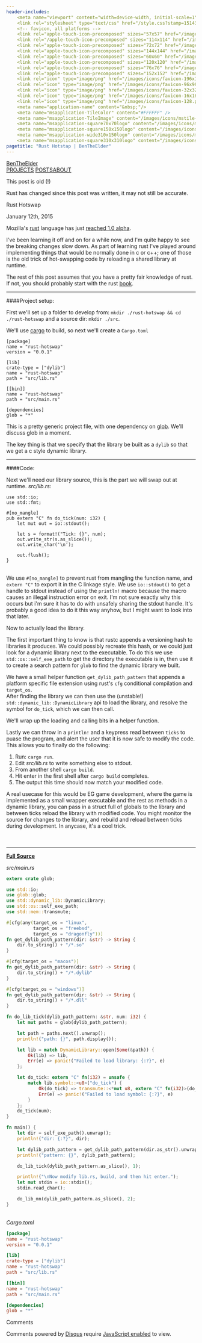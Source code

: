 ```yaml
---
header-includes:
    <meta name="viewport" content="width=device-width, initial-scale=1">
    <link rel="stylesheet" type="text/css" href="/style.css?stamp=1514335393"/>
    <!-- favicon, all platforms -->
    <link rel="apple-touch-icon-precomposed" sizes="57x57" href="/images/icons/apple-touch-icon-57x57.png" />
    <link rel="/apple-touch-icon-precomposed" sizes="114x114" href="/images/icons/apple-touch-icon-114x114.png" />
    <link rel="apple-touch-icon-precomposed" sizes="72x72" href="/images/icons/apple-touch-icon-72x72.png" />
    <link rel="apple-touch-icon-precomposed" sizes="144x144" href="/images/icons/apple-touch-icon-144x144.png" />
    <link rel="apple-touch-icon-precomposed" sizes="60x60" href="/images/icons/apple-touch-icon-60x60.png" />
    <link rel="apple-touch-icon-precomposed" sizes="120x120" href="/images/icons/apple-touch-icon-120x120.png" />
    <link rel="apple-touch-icon-precomposed" sizes="76x76" href="/images/icons/apple-touch-icon-76x76.png" />
    <link rel="apple-touch-icon-precomposed" sizes="152x152" href="/images/icons/apple-touch-icon-152x152.png" />
    <link rel="icon" type="image/png" href="/images/icons/favicon-196x196.png" sizes="196x196" />
    <link rel="icon" type="image/png" href="/images/icons/favicon-96x96.png" sizes="96x96" />
    <link rel="icon" type="image/png" href="/images/icons/favicon-32x32.png" sizes="32x32" />
    <link rel="icon" type="image/png" href="/images/icons/favicon-16x16.png" sizes="16x16" />
    <link rel="icon" type="image/png" href="/images/icons/favicon-128.png" sizes="128x128" />
    <meta name="application-name" content="&nbsp;"/>
    <meta name="msapplication-TileColor" content="#FFFFFF" />
    <meta name="msapplication-TileImage" content="/images/icons/mstile-144x144.png" />
    <meta name="msapplication-square70x70logo" content="/images/icons/mstile-70x70.png" />
    <meta name="msapplication-square150x150logo" content="/images/icons/mstile-150x150.png" />
    <meta name="msapplication-wide310x150logo" content="/images/icons/mstile-310x150.png" />
    <meta name="msapplication-square310x310logo" content="/images/icons/mstile-310x310.png" />
pagetitle: "Rust Hotstap | BenTheElder"
---
```


<!DOCTYPE html>
<html lang="en">
<body>

<div><link href="https://fonts.googleapis.com/css?family=Open+Sans:400,700|Roboto:400,500,700" rel="stylesheet" lazyload="1" /></div>

<div class="header">
<div class="header-content">
<span class="brand"><a href="/">BenTheElder</a></span><div class="nav"><span><a href="/projects">PROJECTS</a>
</span></span><span><a class="current" href="/posts">POSTS</a></span><span><a href="/about">ABOUT</a></div>
</div>
</div>

<!-- under construction cart -->
<div class="card centered-text warning"><p class="title">This post is old (!)</p><p class="no-margin">Rust has changed since this post was written, it may not still be accurate.</p></div>

<div class="card blog-content">
<p class="title">Rust Hotswap</p>
<p class="sub-title">January 12th, 2015</p>

Mozilla's [rust](http://rust-lang.org) language has just [reached 1.0 alpha](http://blog.rust-lang.org/2015/01/09/Rust-1.0-alpha.html).

I've been learning it off and on for a while now, and I'm quite happy to see the breaking
changes slow down.
As part of learning rust I've played around implementing things that would be
normally done in c or c++;
one of those is the old trick of hot-swapping code by reloading a shared library at runtime.

The rest of this post assumes that you have a pretty fair knowledge of rust.
If not, you should probably start with the rust [book](http://doc.rust-lang.org/book/).

__________________________________________________________________________

####Project setup:


First we'll set up a folder to develop from:
`mkdir ./rust-hotswap && cd ./rust-hotswap`
and a source dir:
`mkdir ./src`.

We'll use [cargo](https://github.com/rust-lang/cargo) to build, so next we'll create a `Cargo.toml`

```
[package]
name = "rust-hotswap"
version = "0.0.1"

[lib]
crate-type = ["dylib"]
name = "rust-hotswap"
path = "src/lib.rs"

[[bin]]
name = "rust-hotswap"
path = "src/main.rs"

[dependencies]
glob = "*"
```

This is a pretty generic project file, with one dependency on [glob](https://crates.io/crates/glob).
We'll discuss glob in a moment.

The key thing is that we specify that the library be built as a `dylib` so that we get a c style
dynamic library.

__________________________________________________________________________

####Code:


Next we'll need our library source, this is the part we will swap out at runtime.
_src/lib.rs_:
```{.rust}
use std::io;
use std::fmt;

#[no_mangle]
pub extern "C" fn do_tick(num: i32) {
    let mut out = io::stdout();

    let s = format!("Tick: {}", num);
    out.write_str(s.as_slice());
    out.write_char('\n');

    out.flush();
}
```
\
We use `#[no_mangle]` to prevent rust from mangling the function name, and `extern "C"` to export it in the C linkage style. We use `io::stdout()` to get a handle to stdout instead of using the `println!` macro because the macro causes an illegal instruction error on exit. I'm not sure exactly why this occurs but i'm sure it has to do with unsafely sharing the stdout handle. It's probably a good idea to do it this way anyhow, but I might want to look into that later.

Now to actually load the library.

The first important thing to know is that rustc appends a versioning hash to libraries it produces.
We could possibly recreate this hash, or we could just look for a dynamic library next to the
executable. To do this we use `std::os::self_exe_path` to get the directory the executable is in,
then use it to create a search pattern for `glob` to find the dynamic library we built.

We have a small helper function `get_dylib_path_pattern` that appends a platform specific file extension using rust's `cfg` conditional compilation and `target_os`.  
After finding the library we can then use the (unstable!) `std::dynamic_lib::DynamicLibrary` api to load the library, and resolve the symbol for `do_tick`, which we can then call.

We'll wrap up the loading and calling bits in a helper function.

Lastly we can throw in a `println!` and a keypress read between `ticks` to puase the program, and alert the user that it is now safe to modify the code.
This allows you to finally do the following:

1) Run: `cargo run`.
2) Edit _src/lib.rs_ to write something else to stdout.
3) From another shell `cargo build`.
4) Hit enter in the first shell after `cargo build` completes.
5) The output this time should now match your modified code.

A real usecase for this would be EG game development, where the game is implemented as a small wrapper executable and the rest as methods in a dynamic library, you can pass in a struct full of globals to the library and between ticks reload the library with modified code. You might monitor the source for changes to the library, and rebuild and reload between ticks during development.
In anycase, it's a cool trick.
<br>
<br>
<br>

----------------------
<u>**Full Source**</u>

_src/main.rs_
```rust
extern crate glob;

use std::io;
use glob::glob;
use std::dynamic_lib::DynamicLibrary;
use std::os::self_exe_path;
use std::mem::transmute;

#[cfg(any(target_os = "linux",
          target_os = "freebsd",
          target_os = "dragonfly"))]
fn get_dylib_path_pattern(dir: &str) -> String {
    dir.to_string() + "/*.so"
}

#[cfg(target_os = "macos")]
fn get_dylib_path_pattern(dir: &str) -> String {
    dir.to_string() + "/*.dylib"
}

#[cfg(target_os = "windows")]
fn get_dylib_path_pattern(dir: &str) -> String {
    dir.to_string() + "/*.dll"
}

fn do_lib_tick(dylib_path_pattern: &str, num: i32) {
    let mut paths = glob(dylib_path_pattern);

    let path = paths.next().unwrap();
    println!("path: {}", path.display());

    let lib = match DynamicLibrary::open(Some(&path)) {
        Ok(lib) => lib,
        Err(e) => panic!("Failed to load library: {:?}", e)
    };

    let do_tick: extern "C" fn(i32) = unsafe {
        match lib.symbol::<u8>("do_tick") {
            Ok(do_tick) => transmute::<*mut u8, extern "C" fn(i32)>(do_tick),
            Err(e) => panic!("Failed to load symbol: {:?}", e)
        }
    };
    do_tick(num);
}

fn main() {
    let dir = self_exe_path().unwrap();
    println!("dir: {:?}", dir);

    let dylib_path_pattern = get_dylib_path_pattern(dir.as_str().unwrap());
    println!("pattern: {}", dylib_path_pattern);

    do_lib_tick(dylib_path_pattern.as_slice(), 1);

    println!("\nNow modify lib.rs, build, and then hit enter.");
    let mut stdin = io::stdin();
    stdin.read_char();

    do_lib_mn(dylib_path_pattern.as_slice(), 2);
}
```
\
_Cargo.toml_
```toml
[package]
name = "rust-hotswap"
version = "0.0.1"

[lib]
crate-type = ["dylib"]
name = "rust-hotswap"
path = "src/lib.rs"

[[bin]]
name = "rust-hotswap"
path = "src/main.rs"

[dependencies]
glob = "*"
```
<div style="clear: both;"></div>
</div>
</div>

<!--comments card-->
<div class="card">
<p class="title">Comments</p>
<div id="disqus_thread"></div>
<script>
    var disqus_config = function () {
        this.page.url = "https://bentheelder.io/posts/rust-hotswap";
        this.page.identifier = "posts/rust-hotswap";
    };
    (function() {
        var d = document, s = d.createElement('script');
        s.src = 'https://bentheelder.disqus.com/embed.js';
        s.setAttribute('data-timestamp', +new Date());
        (d.head || d.body).appendChild(s);
    })();
</script>
<noscript><p>Comments powered by <a href="https://disqus.com/?ref_noscript">Disqus</a> require <a href="http://www.enable-javascript.com/">JavaScript enabled</a> to view.</a></p></noscript>
</div>

</body>
</html>
